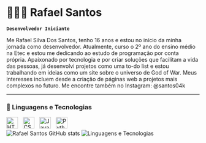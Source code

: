 # 👨🏾‍💻 Rafael Santos

**`Desenvolvedor Iniciante`**

Me Rafael Silva Dos Santos, tenho 16 anos e estou no início da minha jornada como desenvolvedor. Atualmente, curso o 2º ano do ensino médio na Etec e estou me dedicando ao estudo de programação por conta própria. 
Apaixonado por tecnologia e por criar soluções que facilitam a vida das pessoas, já desenvolvi projetos como uma to-do list e estou trabalhando em ideias como um site sobre o universo de God of War. Meus interesses incluem desde a criação de páginas web a projetos mais complexos no futuro.
Me encontre também no Instagram: @santos04k
    </a>
</p>

---

### 🤖 Linguagens e Tecnologias

<img 
    align="left" 
    alt="HTML"
    title="HTML" 
    width="30px" 
    style="padding-right: 10px;" 
    src="https://cdn.jsdelivr.net/gh/devicons/devicon@latest/icons/html5/html5-original.svg" 
/>
<img 
    align="left" 
    alt="CSS" 
    title="CSS"
    width="30px" 
    style="padding-right: 10px;" 
    src="https://cdn.jsdelivr.net/gh/devicons/devicon@latest/icons/css3/css3-original.svg" 
/>
<img 
    align="left" 
    alt="JavaScript" 
    title="JavaScript"
    width="30px" 
    style="padding-right: 10px;" 
    src="https://cdn.jsdelivr.net/gh/devicons/devicon@latest/icons/javascript/javascript-original.svg" 
/>
<img 
    align="left" 
    alt="Python" 
    title="Python"
    width="30px" 
    style="padding-right: 10px;" 
    src="https://cdn.jsdelivr.net/gh/devicons/devicon@latest/icons/python/python-original.svg" 
/>
<br/>
<br/>
![Rafael Santos GitHub stats](https://github-readme-stats.vercel.app/api?username=Santos04k&show_icons=true&theme=onedark&locale=pt-br)
![Linguagens e Tecnologias](https://github-readme-stats.vercel.app/api/top-langs/?username=Santos04k&layout=compact)
